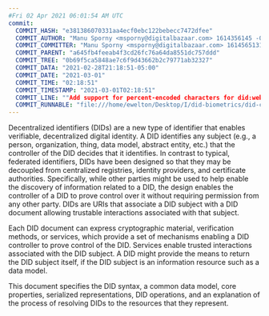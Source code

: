 ```yaml
---
#Fri 02 Apr 2021 06:01:54 AM UTC
commit:
  COMMIT_HASH: "e381386070331aa4ecf0ebc122bebecc7472dfee"
  COMMIT_AUTHOR: "Manu Sporny <msporny@digitalbazaar.com> 1614356145 -0500"
  COMMIT_COMMITTER: "Manu Sporny <msporny@digitalbazaar.com> 1614565131 -0500"
  COMMIT_PARENT: "a645fb4feeab4f3cd26fc76a64da8551dc757ddd"
  COMMIT_TREE: "0b69f5ca5848ae7c6f9d43662b2c79771ab32327"
  COMMIT_DATA: "2021-02-28T21:18:51-05:00"
  COMMIT_DATE: "2021-03-01"
  COMMIT_TIME: "02:18:51"
  COMMIT_TIMESTAMP: "2021-03-01T02:18:51"
  COMMIT_LINE: ""Add support for percent-encoded characters for did:web."
  COMMIT_RUNNABLE: "file:///home/ewelton/Desktop/I/did-biometrics/did-core-dataset/analysis/gitinfo/e381386070331aa4ecf0ebc122bebecc7472dfee/snapshot/index.html"
---
```


<section id="abstract">
<p>
<a>Decentralized identifiers</a> (DIDs) are a new type of identifier that
enables verifiable, decentralized digital identity. A <a>DID</a> identifies any
subject (e.g., a person, organization, thing, data model, abstract entity, etc.)
that the controller of the <a>DID</a> decides that it identifies. In contrast to
typical, federated identifiers, <a>DIDs</a> have been designed so that they may
be decoupled from centralized registries, identity providers, and certificate
authorities. Specifically, while other parties might be used to help enable the
discovery of information related to a <a>DID</a>, the design enables the
controller of a <a>DID</a> to prove control over it without requiring permission
from any other party. <a>DIDs</a> are <a>URIs</a> that associate a <a>DID
subject</a> with a <a>DID document</a> allowing trustable interactions
associated with that subject.
    </p>
<p>
Each <a>DID document</a> can express cryptographic material, <a>verification
methods</a>, or <a>services</a>, which provide a set of mechanisms enabling a
<a>DID controller</a> to prove control of the <a>DID</a>. <a>Services</a> enable
trusted interactions associated with the <a>DID subject</a>. A <a>DID</a> might
provide the means to return the <a>DID subject</a> itself, if the <a>DID
subject</a> is an information resource such as a data model.
    </p>
<p>
This document specifies the DID syntax, a common data model, core properties,
serialized representations, DID operations, and an explanation of the process
of resolving DIDs to the resources that they represent.
    </p>
</section>

